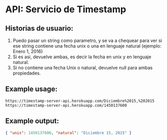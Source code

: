 # API: Servicio de Timestamp

## Historias de usuario:

1) Puedo pasar un string como parametro, y se va a chequear para ver si ese string 
contiene una fecha unix o una en lenguaje natural (ejemplo: Enero 1, 2016)
2) Si es asi, devuelve ambas, es decir la fecha en unix y en lenguaje natural.
3) Si no contiene una fecha Unix o natural, devuelve null para ambas propiedades.

## Example usage:

```url
https://timestamp-server-api.herokuapp.com/Diciembre%2015,%202015
https://timestamp-server-api.herokuapp.com/1450137600
```

## Example output:

```json
{ "unix": 1450137600, "natural": "Diciembre 15, 2015" }
```